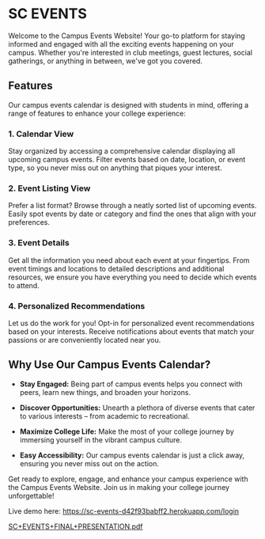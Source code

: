# SC EVENTS

Welcome to the Campus Events Website! Your go-to platform for staying informed and engaged with all the exciting events happening on your campus. Whether you're interested in club meetings, guest lectures, social gatherings, or anything in between, we've got you covered.

## Features

Our campus events calendar is designed with students in mind, offering a range of features to enhance your college experience:

### 1. Calendar View

Stay organized by accessing a comprehensive calendar displaying all upcoming campus events. Filter events based on date, location, or event type, so you never miss out on anything that piques your interest.

### 2. Event Listing View

Prefer a list format? Browse through a neatly sorted list of upcoming events. Easily spot events by date or category and find the ones that align with your preferences.

### 3. Event Details

Get all the information you need about each event at your fingertips. From event timings and locations to detailed descriptions and additional resources, we ensure you have everything you need to decide which events to attend.

### 4. Personalized Recommendations

Let us do the work for you! Opt-in for personalized event recommendations based on your interests. Receive notifications about events that match your passions or are conveniently located near you.

## Why Use Our Campus Events Calendar?

- **Stay Engaged:** Being part of campus events helps you connect with peers, learn new things, and broaden your horizons.

- **Discover Opportunities:** Unearth a plethora of diverse events that cater to various interests – from academic to recreational.

- **Maximize College Life:** Make the most of your college journey by immersing yourself in the vibrant campus culture.

- **Easy Accessibility:** Our campus events calendar is just a click away, ensuring you never miss out on the action.

Get ready to explore, engage, and enhance your campus experience with the Campus Events Website. Join us in making your college journey unforgettable!

Live demo here: https://sc-events-d42f93babff2.herokuapp.com/login

[SC+EVENTS+FINAL+PRESENTATION.pdf](https://github.com/federicopoi/SC-Events/files/12493930/SC%2BEVENTS%2BFINAL%2BPRESENTATION.pdf)
